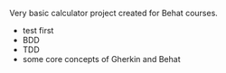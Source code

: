 Very basic calculator project created for Behat courses.
- test first
- BDD
- TDD
- some core concepts of Gherkin and Behat
